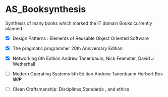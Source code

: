 # AS_Booksynthesis
Synthesis of many books which marked the IT domain 
Books currently planned :
- [X] Design Patterns : Elements of Reusable Object Oriented Software 
- [X] The pragmatic programmer 20th Anniversary Edition 
- [X] Networking 6th Edition Andrew Tanenbaum, Nick Feamster, David J Wetherhall 
- [ ] Modern Operating Systems 5th Edition Andrew Tanenbaum Herbert Bos ***WIP***
- [ ] Clean Craftsmanship: Disciplines,Standards , and ethics 


